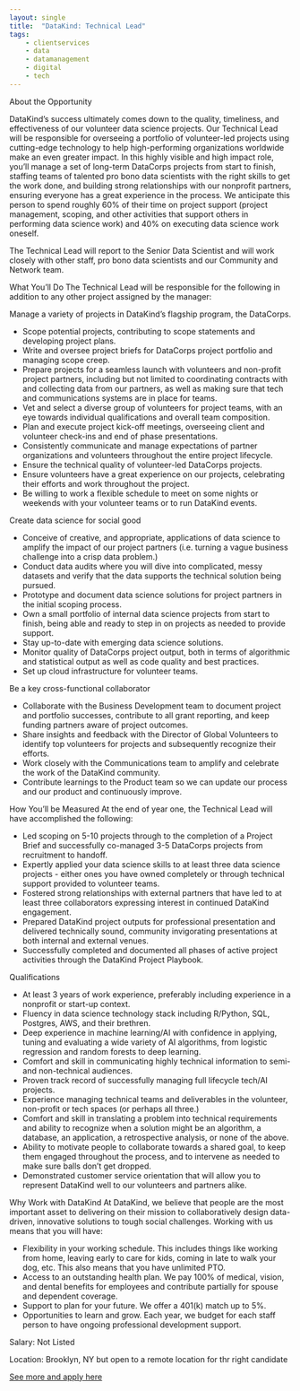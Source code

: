```yaml
---
layout: single
title:  "DataKind: Technical Lead"
tags: 
    - clientservices
    - data
    - datamanagement
    - digital
    - tech
---
```

About the Opportunity 

DataKind’s success ultimately comes down to the quality, timeliness, and effectiveness of our volunteer data science projects. Our Technical Lead will be responsible for overseeing a portfolio of volunteer-led projects using cutting-edge technology to help high-performing organizations worldwide make an even greater impact. In this highly visible and high impact role, you’ll manage a set of long-term DataCorps projects from start to finish, staffing teams of talented pro bono data scientists with the right skills to get the work done, and building strong relationships with our nonprofit partners, ensuring everyone has a great experience in the process. We anticipate this person to spend roughly 60% of their time on project support (project management, scoping, and other activities that support others in performing data science work) and 40% on executing data science work oneself. 

The Technical Lead will report to the Senior Data Scientist and will work closely with other staff, pro bono data scientists and our Community and Network team.

What You’ll Do 
The Technical Lead will be responsible for the following in addition to any other project assigned by the manager:

Manage a variety of projects in DataKind’s flagship program, the DataCorps.
* Scope potential projects, contributing to scope statements and developing project plans.
* Write and oversee project briefs for DataCorps project portfolio and managing scope creep. 
* Prepare projects for a seamless launch with volunteers and non-profit project partners, including but not limited to coordinating contracts with and collecting data from our partners, as well as making sure that tech and communications systems are in place for teams.
* Vet and select a diverse group of volunteers for project teams, with an eye towards individual qualifications and overall team composition.
* Plan and execute project kick-off meetings, overseeing client and volunteer check-ins and end of phase presentations.
* Consistently communicate and manage expectations of partner organizations and volunteers throughout the entire project lifecycle.
* Ensure the technical quality of volunteer-led DataCorps projects.
* Ensure volunteers have a great experience on our projects, celebrating their efforts and work throughout the project.
* Be willing to work a flexible schedule to meet on some nights or weekends with your volunteer teams or to run DataKind events.

Create data science for social good 
* Conceive of creative, and appropriate, applications of data science to amplify the impact of our project partners (i.e. turning a vague business challenge into a crisp data problem.)
* Conduct data audits where you will dive into complicated, messy datasets and verify that the data supports the technical solution being pursued.
* Prototype and document data science solutions for project partners in the initial scoping process.
* Own a small portfolio of internal data science projects from start to finish, being able and ready to step in on projects as needed to provide support.
* Stay up-to-date with emerging data science solutions.
* Monitor quality of DataCorps project output, both in terms of algorithmic and statistical output as well as code quality and best practices.
* Set up cloud infrastructure for volunteer teams.

Be a key cross-functional collaborator
* Collaborate with the Business Development team to document project and portfolio successes, contribute to all grant reporting, and keep funding partners aware of project outcomes. 
* Share insights and feedback with the Director of Global Volunteers to identify top volunteers for projects and subsequently recognize their efforts.
* Work closely with the Communications team to amplify and celebrate the work of the DataKind community. 
* Contribute learnings to the Product team so we can update our process and our product and continuously improve. 

How You’ll be Measured
At the end of year one, the Technical Lead will have accomplished the following:
* Led scoping on 5-10 projects through to the completion of a Project Brief and  successfully co-managed 3-5 DataCorps projects from recruitment to handoff.
* Expertly applied your data science skills to at least three data science projects - either ones you have owned completely or through technical support provided to volunteer teams. 
* Fostered strong relationships with external partners that have led to at least three collaborators expressing interest in continued DataKind engagement.
* Prepared DataKind project outputs for professional presentation and delivered technically sound, community invigorating presentations at both internal and external venues.
* Successfully completed and documented all phases of active project activities through the DataKind Project Playbook.

Qualifications 
* At least 3 years of work experience, preferably including experience in a nonprofit or start-up context.
* Fluency in data science technology stack including R/Python, SQL, Postgres, AWS, and their brethren.  
* Deep experience in machine learning/AI with confidence in applying, tuning and evaluating a wide variety of AI algorithms, from logistic regression and random forests to deep learning.
* Comfort and skill in communicating highly technical information to semi- and non-technical audiences.
* Proven track record of successfully managing full lifecycle tech/AI projects.
* Experience managing technical teams and deliverables in the volunteer, non-profit or tech spaces (or perhaps all three.) 
* Comfort and skill in translating a problem into technical requirements and ability to recognize when a solution might be an algorithm, a database, an application, a retrospective analysis, or none of the above.
* Ability to motivate people to collaborate towards a shared goal, to keep them engaged throughout the process, and to intervene as needed to make sure balls don’t get dropped. 
* Demonstrated customer service orientation that will allow you to represent DataKind well to our volunteers and partners alike.  

Why Work with DataKind
At DataKind, we believe that people are the most important asset to delivering on their mission to collaboratively design data-driven, innovative solutions to tough social challenges. Working with us means that you will have:
* Flexibility in your working schedule. This includes things like working from home, leaving early to care for kids, coming in late to walk your dog, etc. This also means that you have unlimited PTO.
* Access to an outstanding health plan. We pay 100% of medical, vision, and dental benefits for employees and contribute partially for spouse and dependent coverage.
* Support to plan for your future. We offer a 401(k) match up to 5%.
* Opportunities to learn and grow. Each year, we budget for each staff person to have ongoing professional development support.

Salary: Not Listed

Location: Brooklyn, NY but open to a remote location for thr right candidate


[See more and apply here](https://boards.greenhouse.io/datakindinc/jobs/4127580003)
